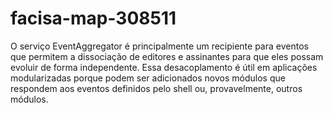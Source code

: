 # facisa-map-308511


O serviço EventAggregator é principalmente um recipiente para eventos que permitem a dissociação de editores e assinantes para que eles possam evoluir de forma independente. Essa desacoplamento é útil em aplicações modularizadas porque podem ser adicionados novos módulos que respondem aos eventos definidos pelo shell ou, provavelmente, outros módulos.
